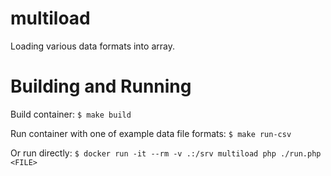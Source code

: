# multiload
Loading various data formats into array.

# Building and Running
Build container:
`$ make build`

Run container with one of example data file formats:
`$ make run-csv`

Or run directly:
`$ docker run -it --rm -v .:/srv multiload php ./run.php <FILE>`

